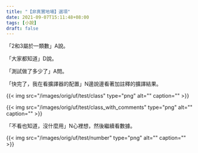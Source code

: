 ```yaml
---
title: "【非真實地場】選項"
date: 2021-09-07T15:11:48+08:00
tags: [小說]
draft: false
---
```


「2和3屬於一類數」A說。

「大家都知道」D說。

「測試做了多少了」A問。

「快完了，我在看擴譯器的配置」N邊說邊看著加註釋的擴譯結果。

{{< img src="/images/orig/uf/test/class" type="png" alt="" caption="" >}}

{{< img src="/images/orig/uf/test/class_with_comments" type="png" alt="" caption="" >}}

「不看也知道，沒什麼用」N心裡想，然後繼續看數據。

{{< img src="/images/orig/uf/test/number" type="png" alt="" caption="" >}}